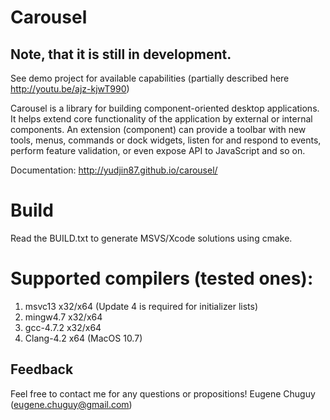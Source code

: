 Carousel
========

Note, that it is still in development. 
----------
See demo project for available capabilities (partially described here http://youtu.be/ajz-kjwT990)

Carousel is a library for building component-oriented desktop applications. It helps extend core functionality of the application by external or internal components. An extension (component) can provide a toolbar with new tools, menus, commands or dock widgets, listen for and respond to events, perform feature validation, or even expose API to JavaScript and so on.

Documentation: http://yudjin87.github.io/carousel/

Build
=====
Read the BUILD.txt to generate MSVS/Xcode solutions using cmake.

Supported compilers (tested ones):
==================================
<ol>
<li>
msvc13 x32/x64 (Update 4 is required for initializer lists)</li>
<li>
mingw4.7 x32/x64 </li>
<li>
gcc-4.7.2 x32/x64 </li>
<li>
Clang-4.2 x64 (MacOS 10.7) </li>
</ol>

Feedback
----------
Feel free to contact me for any questions or propositions!
Eugene Chuguy (eugene.chuguy@gmail.com)

